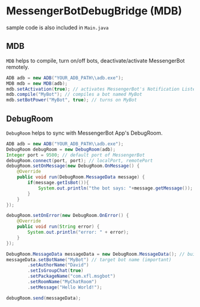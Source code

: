 # MessengerBotDebugBridge (MDB)
sample code is also included in `Main.java`

## MDB
`MDB` helps to compile, turn on/off bots, deactivate/activate MessengerBot remotely.
```java
ADB adb = new ADB("YOUR_ADB_PATH\\adb.exe");
MDB mdb = new MDB(adb);
mdb.setActivation(true); // activates MessengerBot's Notification Listener
mdb.compile("MyBot"); // compiles a bot named MyBot
mdb.setBotPower("MyBot", true); // turns on MyBot
```

## DebugRoom
`DebugRoom` helps to sync with MessengerBot App's DebugRoom.
```java
ADB adb = new ADB("YOUR_ADB_PATH\\adb.exe");
DebugRoom debugRoom = new DebugRoom(adb);
Integer port = 9500; // default port of MessengerBot
debugRoom.connect(port, port); // localPort, remotePort
debugRoom.setOnMessage(new DebugRoom.OnMessage() {
    @Override
    public void run(DebugRoom.MessageData message) {
        if(message.getIsBot()){
            System.out.println("the bot says: "+message.getMessage());
        }
    }
});

debugRoom.setOnError(new DebugRoom.OnError() {
    @Override
    public void run(String error) {
        System.out.println("error: " + error);
    }
});

DebugRoom.MessageData messageData = new DebugRoom.MessageData(); // build message to send
messageData.setBotName("MyBot") // target bot name (important)
        .setAuthorName("David")
        .setIsGroupChat(true)
        .setPackageName("com.xfl.msgbot")
        .setRoomName("MyChatRoom")
        .setMessage("Hello World!");

debugRoom.send(messageData);
```

